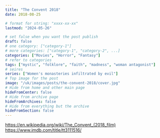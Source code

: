 ```yaml
---
title: "The Convent 2018"
date: 2018-08-25

# format for string: "xxxx-xx-xx"
lastmod: "2024-05-26"

# set false when you want the post publish
draft: false
# one category: ["category-1"]
# more categories: ["category-1", "category-2", ...]
categories: ["Movies", "Horror", "Fantasy"]
# refer to categories
tags: ["mystic", "folklore", "faith", "madness", "woman antagonist"]
# seires
series: ["Women's monasteries infiltrated by evil"]
# Top image for the post
image: "/uk/images/posts/the-convent-2018/cover.jpg"
# Hide from home and other main page
hideFromCenter: false
# Hide from archive page
hideFromArchives: false
# Hide from everything but the archive
hideFromSection: false
---
```

https://en.wikipedia.org/wiki/The_Convent_(2018_film)
https://www.imdb.com/title/tt3111516/
<!--more-->